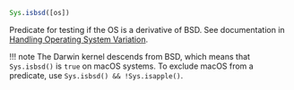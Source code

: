 ```julia
Sys.isbsd([os])
```

Predicate for testing if the OS is a derivative of BSD. See documentation in [Handling Operating System Variation](@ref).

!!! note
    The Darwin kernel descends from BSD, which means that `Sys.isbsd()` is `true` on macOS systems. To exclude macOS from a predicate, use `Sys.isbsd() && !Sys.isapple()`.

